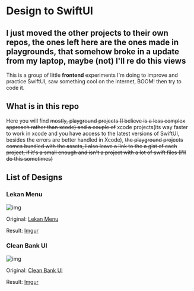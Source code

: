 # Design to SwiftUI

## I just moved the other projects to their own repos, the ones left here are the ones made in playgrounds, that somehow broke in a update from my laptop, maybe (not) I'll re do this views

This is a group of little **frontend** experiments I'm doing to improve and practice SwiftUI, saw something cool on the internet, BOOM! then try to code it. 

## What is in this repo

Here you will find ~~mostly, playground projects (I believe is a less complex approach rather than xcode) and a couple of~~ xcode projects(its way faster to work in xcode and you have access to the latest versions of SwiftUI, besides the errors are better handled in Xcode), ~~the playground projects comes bundled with the assets, I also leave a link to the a gist of each project, if it's a small enough and isn't a project with a lot of swift files (I'll do this sometimes)~~

## List of Designs


### Lekan Menu

![img](https://i.imgur.com/79mPMdX.png)

Original: [Lekan Menu](https://twitter.com/lalaekan/status/1285923482195419136) 

Result: [Imgur](https://i.imgur.com/wbX9tFG.mp4) 

### Clean Bank UI

![img](https://i.imgur.com/8HsVAKO.png)

Original: [Clean Bank UI](https://dribbble.com/shots/12310592-Clean-Bank-UI)

Result: [Imgur](https://i.imgur.com/wdqUqLA.mp4)


